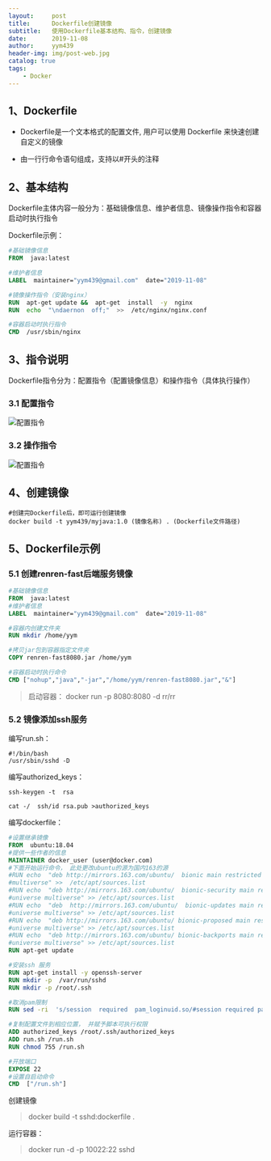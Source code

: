 ```yaml
---
layout:     post
title:      Dockerfile创建镜像
subtitle:   使用Dockerfile基本结构、指令，创建镜像
date:       2019-11-08
author:     yym439
header-img: img/post-web.jpg
catalog: true
tags:
    - Docker
---
```


## 1、Dockerfile

- Dockerfile是一个文本格式的配置文件, 用户可以使用 Dockerfile 来快速创建自定义的镜像

- 由一行行命令语句组成，支持以#开头的注释

## 2、基本结构

Dockerfile主体内容一般分为：基础镜像信息、维护者信息、镜像操作指令和容器启动时执行指令

Dockerfile示例：

```Dockerfile
#基础镜像信息
FROM  java:latest

#维护者信息
LABEL  maintainer="yym439@gmail.com"  date="2019-11-08"

#镜像操作指令（安装nginx）
RUN  apt-get update &&  apt-get  install  -y  nginx
RUN  echo  "\ndaernon  off;"  >>  /etc/nginx/nginx.conf

#容器启动时执行指令
CMD  /usr/sbin/nginx
```

## 3、指令说明


Dockerfile指令分为：配置指令（配置镜像信息）和操作指令（具体执行操作）

### 3.1 配置指令

![配置指令](https://yym439.github.io/img/dockerfile-1.jpg "配置指令")

### 3.2 操作指令

![配置指令](https://yym439.github.io/img/dockerfile-2.jpg "配置指令")


## 4、创建镜像

```shell
#创建完Dockerfile后，即可运行创建镜像
docker build -t yym439/myjava:1.0 (镜像名称) . (Dockerfile文件路径)
```

## 5、Dockerfile示例 

### 5.1 创建renren-fast后端服务镜像

``` dockerfile
#基础镜像信息
FROM  java:latest
#维护者信息
LABEL  maintainer="yym439@gmail.com"  date="2019-11-08"

#容器内创建文件夹
RUN mkdir /home/yym

#拷贝jar包到容器指定文件夹
COPY renren-fast8080.jar /home/yym

#容器启动时执行命令
CMD ["nohup","java","-jar","/home/yym/renren-fast8080.jar","&"]
```

> 启动容器： docker run -p 8080:8080 -d rr/rr 

### 5.2 镜像添加ssh服务


编写run.sh：
```
#!/bin/bash 
/usr/sbin/sshd -D

```

编写authorized_keys：
``` shell
ssh-keygen -t  rsa

cat -/  ssh/id rsa.pub >authorized_keys 
```

编写dockerfile：
```dockerfile
#设置继承镜像
FROM  ubuntu:18.04
#提供一些作者的信息
MAINTAINER docker_user (user@docker.com)
#下面开始运行命令， 此处更改ubuntu的源为国内163的源
#RUN echo  "deb http://mirrors.163.com/ubuntu/  bionic main restricted universe
#multiverse" >>  /etc/apt/sources.list
#RUN echo  "deb http://mirrors.163.com/ubuntu/  bionic-security main restricted
#universe multiverse" >> /etc/apt/sources.list
#RUN echo  "deb  http://mirrors.163.com/ubuntu/  bionic-updates main restricted
#universe multiverse" >> /etc/apt/sources.list
#RUN echo  "deb http://mirrors.163.com/ubuntu/ bionic-proposed main restricted
#universe multiverse" >> /etc/apt/sources.list
#RUN echo  "deb http://mirrors.163.com/ubuntu/ bionic-backports main restricted
#universe multiverse" >> /etc/apt/sources.list
RUN apt-get update

#安装ssh 服务
RUN apt-get install -y openssh-server
RUN mkdir -p  /var/run/sshd
RUN mkdir -p /root/.ssh

#取消pam限制
RUN sed -ri  's/session  required  pam_loginuid.so/#session required pam_loginuid.so/g' /etc/pam.d/sshd

#复制配置文件到相应位置， 并赋予脚本可执行权限
ADD authorized_keys /root/.ssh/authorized_keys
ADD run.sh /run.sh
RUN chmod 755 /run.sh

#开放端口
EXPOSE 22
#设置自启动命令
CMD  ["/run.sh"]
```

创建镜像

> docker build -t sshd:dockerfile .


运行容器：

> docker run -d -p 10022:22 sshd
